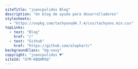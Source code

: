```yaml
---
siteTitle: "juancpulidos Blog"
description: "Un blog de ayuda para desarrolladores"
stylesheets:
  - "https://unpkg.com/tachyons@4.7.4/css/tachyons.min.css"
topLinks:
  - text: "Blog"
    href: "/"
  - text: "Github"
    href: "https://github.com/alephart/"
backgroundClass: "bg-navy"
copyright: "juancpulidos ♥️"
siteId: "GTM-KBQ9MSQ"
---
```

